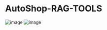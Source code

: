 # AutoShop-RAG-TOOLS
![image](https://github.com/user-attachments/assets/b1619252-97d9-4f31-a21c-4bc02d11cd03)
![image](https://github.com/user-attachments/assets/617c1072-f4f0-4620-8687-95a9734f5cfd)

